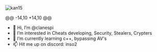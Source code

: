 
![kan15](https://user-images.githubusercontent.com/95089355/173207216-961fd3fd-3738-4c3a-a626-8bae694d0aac.gif)

  </p>


@@ -14,10 +14,10 @@



- 👋 Hi, I’m @clanespi
- 👀 I’m interested in Cheats developing, Security, Stealers, Crypters
- 🌱 I’m currently learning c++, bypassing AV's
- 📫 Hit me up on discord: inso2
  

<!---
clanespi is a ✨ special ✨ repository because its `README.md` (this file) appears on your GitHub profile.
